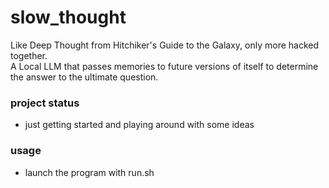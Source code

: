 # slow_thought

Like Deep Thought from Hitchiker's Guide to the Galaxy, only more hacked together.\
A Local LLM that passes memories to future versions of itself to determine the answer to the ultimate question.

### project status 
- just getting started and playing around with some ideas

### usage
- launch the program with run.sh
